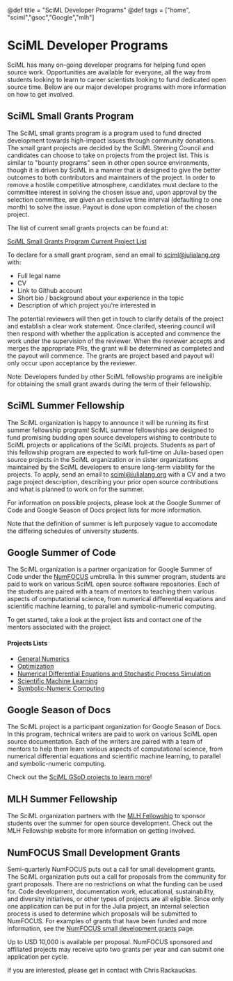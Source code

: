 @def title = "SciML Developer Programs"
@def tags = ["home", "sciml","gsoc","Google","mlh"]

# SciML Developer Programs

SciML has many on-going developer programs for helping fund open source work.
Opportunities are available for everyone, all the way from students looking to
learn to career scientists looking to fund dedicated open source time. Below
are our major developer programs with more information on how to get involved.

## SciML Small Grants Program

The SciML small grants program is a program used to fund directed development
towards high-impact issues through community donations. The small grant projects
are decided by the SciML Steering Council and candidates can choose to take on
projects from the project list. This is similar to "bounty programs" seen in
other open source environments, though it is driven by SciML in a manner that
is designed to give the better outcomes to both contributors and maintainers
of the project. In order to remove a hostile competitive atmosphere,
candidates must declare to the committee interest in solving the chosen issue
and, upon approval by the selection committee, are given an exclusive time
interval (defaulting to one month) to solve the issue. Payout is done upon
completion of the chosen project.

The list of current small grants projects can be found at:

[SciML Small Grants Program Current Project List](/small_grants)

To declare for a small grant program, send an email to sciml@julialang.org with:

* Full legal name
* CV
* Link to Github account
* Short bio / background about your experience in the topic
* Description of which project you're interested in

The potential reviewers will then get in touch to clarify details of the project and
establish a clear work statement. Once clarifed, steering council will then respond with
whether the application is accepted and commence the work under the supervision of the
reviewer. When the reviewer accepts and merges the appropriate PRs, the grant will be
determined as completed and the payout will commence. The grants are project based and
payout will only occur upon acceptance by the reviewer.

Note: Developers funded by other SciML fellowship programs are ineligible for
obtaining the small grant awards during the term of their fellowship.

## SciML Summer Fellowship

The SciML organization is happy to announce it will be running its first summer
fellowship program! SciML summer fellowships are designed to fund promising
budding open source developers wishing to contribute to SciML projects or applications
of the SciML projects. Students as part of this fellowship program are expected to
work full-time on Julia-based open source projects in the SciML organization or
in sister organizations maintained by the SciML developers to ensure long-term
viability for the projects. To apply, send an email to sciml@julialang.org with a
CV and a two page project description, describing your prior open source contributions
and what is planned to work on for the summer.

For information on possible projects, please look at the Google Summer of Code and
Google Season of Docs project lists for more information.

Note that the definition of summer is left purposely vague to accomodate the differing
schedules of university students.

## Google Summer of Code

The SciML organization is a partner organization for Google Summer of Code
under the [NumFOCUS](https://numfocus.org/) umbrella. In this summer program,
students are paid to work on various SciML open source software repositories.
Each of the students are paired with a team of mentors to teaching them various
aspects of computational science, from numerical differential equations and
scientific machine learning, to parallel and symbolic-numeric computing.

To get started, take a look at the project lists and contact one of the mentors
associated with the project.

#### Projects Lists

- [General Numerics](/gsoc/gsoc_numerics)
- [Optimization](/gsoc/gsoc_optimization)
- [Numerical Differential Equations and Stochastic Process Simulation](/gsoc/gsoc_diffeq)
- [Scientific Machine Learning](/gsoc/gsoc_sciml)
- [Symbolic-Numeric Computing](/gsoc/gsoc_symbolic)

## Google Season of Docs

The SciML project is a participant organization for Google Season of Docs. In this program, technical writers are paid to work on various SciML open source documentation. Each of the writers are paired with a team of mentors to help them learn various aspects of computational science, from numerical differential equations and scientific machine learning, to parallel and symbolic-numeric computing.

Check out the [SciML GSoD projects to learn more](/gsod)!

## MLH Summer Fellowship

The SciML organization partners with the [MLH Fellowship](https://fellowship.mlh.io/)
to sponsor students over the summer for open source development. Check out the
MLH Fellowship website for more information on getting involved.

## NumFOCUS Small Development Grants

Semi-quarterly NumFOCUS puts out a call for small development grants.
The SciML organization puts out a call for proposals from the community
for grant proposals. There are no restrictions on what the funding can be used
for. Code development, documentation work, educational, sustainability, and
diversity initiatives, or other types of projects are all eligible.
Since only one application can be put in for the Julia project, an internal
selection process is used to determine which proposals will be submitted to
NumFOCUS. For examples of grants that have been funded and more information,
see the
[NumFOCUS small development grants](https://numfocus.org/programs/small-development-grants)
page.

Up to USD 10,000 is available per proposal. NumFOCUS sponsored and affiliated projects may receive
upto two grants per year and can submit one application per cycle.

If you are interested, please get in contact with Chris Rackauckas.
